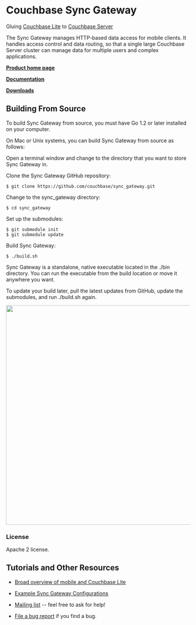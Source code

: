 # Couchbase Sync Gateway

Gluing [Couchbase Lite][COUCHBASE_LITE] to [Couchbase Server][COUCHBASE_SERVER]

The Sync Gateway manages HTTP-based data access for mobile clients. It handles access control and data routing, so that a single large Couchbase Server cluster can manage data for multiple users and complex applications.

[**Product home page**](http://www.couchbase.com/mobile)

[**Documentation**](http://developer.couchbase.com/mobile/develop/guides/sync-gateway/index.html)

[**Downloads**](http://www.couchbase.com/download#cb-mobile)

## Building From Source
To build Sync Gateway from source, you must have Go 1.2 or later installed on your computer.

On Mac or Unix systems, you can build Sync Gateway from source as follows:

Open a terminal window and change to the directory that you want to store Sync Gateway in.

Clone the Sync Gateway GitHub repository:

```
$ git clone https://github.com/couchbase/sync_gateway.git
```
 
Change to the sync_gateway directory:

```
$ cd sync_gateway
```
 
Set up the submodules:

```
$ git submodule init
$ git submodule update
```
Build Sync Gateway:

```
$ ./build.sh
```
Sync Gateway is a standalone, native executable located in the ./bin directory. You can run the executable from the build location or move it anywhere you want.

To update your build later, pull the latest updates from GitHub, update the submodules, and run ./build.sh again.


<img src="http://jchris.ic.ht/files/slides/mobile-arch.png" width="600px"/>

### License

Apache 2 license.

## Tutorials and Other Resources

* [Broad overview of mobile and Couchbase Lite](https://github.com/couchbase/mobile)

* [Example Sync Gateway Configurations](https://github.com/couchbase/sync_gateway/wiki/Example-Configs)

* [Mailing list][MAILING_LIST] -- feel free to ask for help!

* [File a bug report][ISSUE_TRACKER] if you find a bug.


[COUCHBASE_LITE]: https://github.com/couchbase/couchbase-lite-ios
[TOUCHDB]: https://github.com/couchbaselabs/TouchDB-iOS
[COUCHDB]: http://couchdb.apache.org
[COUCHDB_API]: http://wiki.apache.org/couchdb/Complete_HTTP_API_Reference
[COUCHBASE_SERVER]: http://www.couchbase.com/couchbase-server/overview
[WALRUS]: https://github.com/couchbaselabs/walrus
[HTTPIE]: http://httpie.org
[MAILING_LIST]: https://groups.google.com/forum/?fromgroups#!forum/mobile-couchbase
[ISSUE_TRACKER]: https://github.com/couchbaselabs/sync_gateway/issues?state=open
[MAC_STABLE_BUILD]: http://cbfs-ext.hq.couchbase.com/mobile/SyncGateway/SyncGateway-Mac.zip
